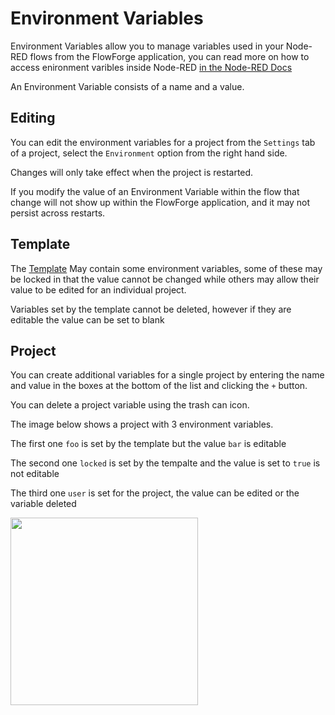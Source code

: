 # Environment Variables

Environment Variables allow you to manage variables used in your Node-RED flows from the FlowForge application, you can read more on how to access enironment varibles inside Node-RED [in the Node-RED Docs](https://nodered.org/docs/user-guide/environment-variables)

An Environment Variable consists of a name and a value.

## Editing 
You can edit the environment variables for a project from the `Settings` tab of a project, select the `Environment` option from the right hand side.

Changes  will only take effect when the project is restarted.

If you modify the value of an Environment Variable within the flow that change will not show up within the FlowForge application, and it may not persist across restarts. 

## Template
The [Template](../concepts/#project-template) May contain some environment variables, some of these may be locked in that the value cannot be changed while others may allow their value to be edited for an individual project.

Variables set by the template cannot be deleted, however if they are editable the value can be set to blank

## Project
You can create additional variables for a single project by entering the name and value in the boxes at the bottom of the list and clicking the `+` button.

You can delete a project variable using the trash can icon.

The image below shows a project with 3 environment variables.

The first one `foo` is set by the template but the value `bar` is editable

The second one `locked` is set by the tempalte and the value is set to `true` is not editable

The third one `user` is set for the project, the value can be edited or the variable deleted

<img src="../images/project-envar.png" width=300 />


